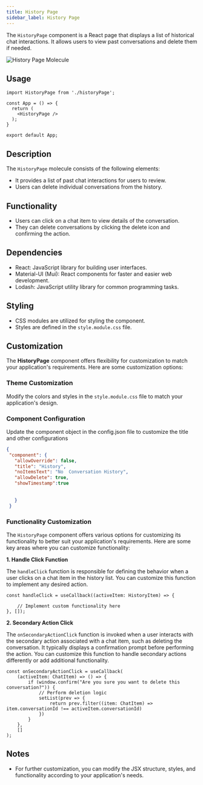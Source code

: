 ```yaml
---
title: History Page
sidebar_label: History Page
---
```


<head>
  <title> History Page </title>
  <meta name="description" content="your meta content goes here" />
</head>

The ``HistoryPage`` component is a React page that displays a list of historical chat interactions. It allows users to view past conversations and delete them if needed.

<img src= "/img/molecules/historypage.png" alt="History Page Molecule" />

## Usage

```tsx
import HistoryPage from './historyPage';

const App = () => {
  return (
    <HistoryPage />
  );
}

export default App;
```

## Description

The `HistoryPage` molecule consists of the following elements:

- It provides a list of past chat interactions for users to review.
- Users can delete individual conversations from the history.

## Functionality

 - Users can click on a chat item to view details of the conversation.
- They can delete conversations by clicking the delete icon and confirming the action.

## Dependencies

- React: JavaScript library for building user interfaces.
- Material-UI (Mui): React components for faster and easier web development.
- Lodash: JavaScript utility library for common programming tasks.

 

## Styling

- CSS modules are utilized for styling the component.
- Styles are defined in the `style.module.css` file.

## Customization

 The **HistoryPage** component offers flexibility for customization to match your application's requirements. Here are some customization options:

### Theme Customization

Modify the colors and styles in the `style.module.css` file to match your application's design.


### Component Configuration 

 Update the component object in the config.json file to customize the title and other configurations

 ```json
{
  "component": {
    "allowOverride": false,
    "title": "History",
    "noItemsText": "No  Conversation History",
    "allowDelete": true, 
    "showTimestamp":true
    
   
    }
  }
 

 ```

 
 ### Functionality Customization

 The `HistoryPage` component offers various options for customizing its functionality to better suit your application's requirements. Here are some key areas where you can customize functionality:

**1. Handle Click Function**

The `handleClick` function is responsible for defining the behavior when a user clicks on a chat item in the history list.  You can customize this function to implement any desired action.

```tsx
const handleClick = useCallback((activeItem: HistoryItem) => {
    
    // Implement custom functionality here
}, []);

```

**2. Secondary Action Click**

The `onSecondaryActionClick` function is invoked when a user interacts with the secondary action associated with a chat item, such as deleting the conversation. It typically displays a confirmation prompt before performing the action. You can customize this function to handle secondary actions differently or add additional functionality.


```tsx
const onSecondaryActionClick = useCallback(
    (activeItem: ChatItem) => () => {
        if (window.confirm("Are you sure you want to delete this conversation?")) {
            // Perform deletion logic
            setList(prev => {
                return prev.filter((item: ChatItem) => item.conversationId !== activeItem.conversationId)
            })
        }
    },
    []
);

```
 

## Notes

- For further customization, you can modify the JSX structure, styles, and functionality according to your application's needs.
